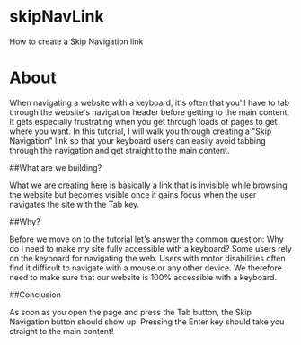 # skipNavLink
How to create a Skip Navigation link

# About

When navigating a website with a keyboard, it's often that you'll have to tab through the website's navigation header before getting to the main content. It gets especially frustrating when you get through loads of pages to get where you want. In this tutorial, I will walk you through creating a "Skip Navigation" link so that your keyboard users can easily avoid tabbing through the navigation and get straight to the main content.


##What are we building?

What we are creating here is basically a link that is invisible while browsing the website but becomes visible once it gains focus when the user navigates the site with the Tab key.

##Why?

Before we move on to the tutorial let's answer the common question:
Why do I need to make my site fully accessible with a keyboard?
Some users rely on the keyboard for navigating the web. Users with motor disabilities often find it difficult to navigate with a mouse or any other device. We therefore need to make sure that our website is 100% accessible with a keyboard.

##Conclusion

As soon as you open the page and press the Tab button, the Skip Navigation button should show up. Pressing the Enter key should take you straight to the main content!
